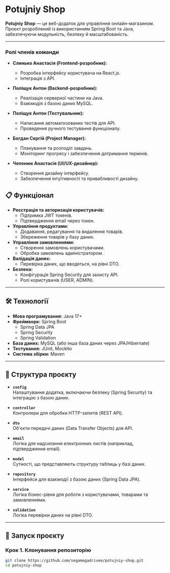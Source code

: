 # Potujniy Shop

**Potujniy Shop** — це веб-додаток для управління онлайн-магазином. Проєкт розроблений із використанням Spring Boot та Java, забезпечуючи модульність, безпеку й масштабованість.

---
### Ролі членів команди

- **Слинько Анастасія (Frontend-розробник):**
  - Розробка інтерфейсу користувача на React.js.
  - Інтеграція з API.

- **Поліщук Антон (Backend-розробник):**
  - Реалізація серверної частини на Java.
  - Взаємодія з базою даних MySQL.

- **Поліщук Антон (Тестувальник):**
  - Написання автоматизованих тестів для API.
  - Проведення ручного тестування функціоналу.

- **Богдан Сергій (Project Manager):**
  - Планування та розподіл завдань.
  - Моніторинг прогресу і забезпечення дотримання термінів.

- **Чепенюк Анастасія (UI/UX-дизайнер):**
  - Створення дизайну інтерфейсу.
  - Забезпечення інтуїтивності та привабливості дизайну.


## 📋 Функціонал
- **Реєстрація та авторизація користувачів:**
  - Підтримка JWT токенів.
  - Підтвердження email через токен.
- **Управління продуктами:**
  - Додавання, редагування та видалення товарів.
  - Збереження товарів у базу даних.
- **Управління замовленнями:**
  - Створення замовлень користувачами.
  - Обробка замовлень адміністратором.
- **Валідація даних:**
  - Перевірка даних, що вводяться, на рівні DTO.
- **Безпека:**
  - Конфігурація Spring Security для захисту API.
  - Ролі користувачів (USER, ADMIN).

---

## 🛠 Технології
- **Мова програмування:** Java 17+
- **Фреймворк:** Spring Boot
  - Spring Data JPA
  - Spring Security
  - Spring Validation
- **База даних:** MySQL (або інша база даних через JPA/Hibernate)
- **Тестування:** JUnit, Mockito
- **Система збірки:** Maven

---

## 📁 Структура проєкту
- **`config`**  
  Налаштування додатка, включаючи безпеку (Spring Security) та інтеграцію з базою даних.

- **`controller`**  
  Контролери для обробки HTTP-запитів (REST API).

- **`dto`**  
  Об'єкти передачі даних (Data Transfer Objects) для API.

- **`email`**  
  Логіка для надсилання електронних листів (наприклад, підтвердження email).

- **`model`**  
  Сутності, що представляють структуру таблиць у базі даних.

- **`repository`**  
  Інтерфейси для взаємодії з базою даних (Spring Data JPA).

- **`service`**  
  Логіка бізнес-рівня для роботи з користувачами, товарами та замовленнями.

- **`validation`**  
  Логіка перевірки даних на рівні DTO.

---

## 🚀 Запуск проєкту
### Крок 1. Клонування репозиторію
```bash
git clone https://github.com/segamegadrivee/potujniy-shop.git
cd potujniy-shop
